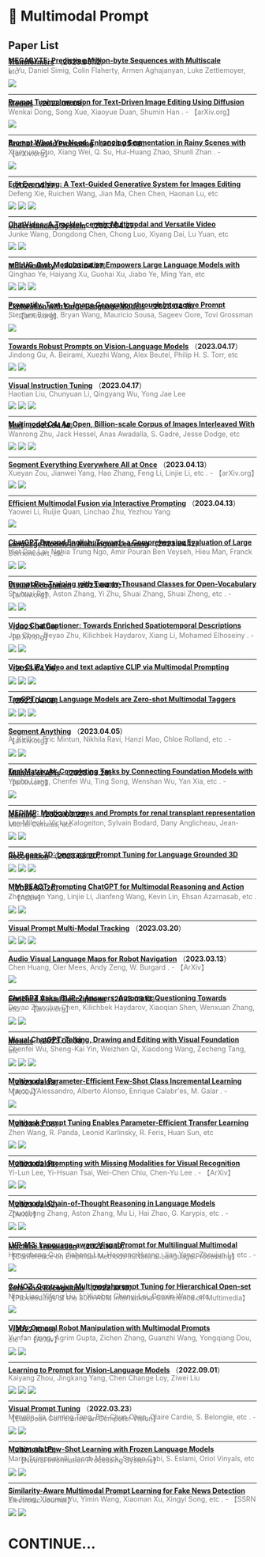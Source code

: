# 📄 Multimodal Prompt

## Paper List

<div style="line-height:0.2em;">


[**MEGABYTE: Predicting Million-byte Sequences with Multiscale Transformers**](https://arxiv.org/abs/2305.07185) （**2023.05.12**）

<font color="gray">L. Yu, Daniel Simig, Colin Flaherty, Armen Aghajanyan, Luke Zettlemoyer, etc </font>

![](https://img.shields.io/badge/Citations-0-green)

---

[**Prompt Tuning Inversion for Text-Driven Image Editing Using Diffusion Models**](https://doi.org/10.48550/arXiv.2305.04441) （**2023.05.08**）

<font color="gray">Wenkai Dong, Song Xue, Xiaoyue Duan, Shumin Han .  - 【arXiv.org】</font>

![](https://img.shields.io/badge/Citations-0-green)

---

[**Prompt What You Need: Enhancing Segmentation in Rainy Scenes with Anchor-based Prompting**](https://doi.org/10.48550/arXiv.2305.03902) （**2023.05.06**）

<font color="gray">Xiaoyuan Guo, Xiang Wei, Q. Su, Hui-Huang Zhao, Shunli Zhan .  - 【arXiv.org】</font>

![](https://img.shields.io/badge/Citations-0-green)

---

[**Edit Everything: A Text-Guided Generative System for Images Editing**](https://arxiv.org/abs/2304.14006) （**2023.04.27**）

<font color="gray">Defeng Xie, Ruichen Wang, Jian Ma, Chen Chen, Haonan Lu, etc </font>

![](https://img.shields.io/badge/Citations-0-green)  ![](https://img.shields.io/badge/Mendeley%20Readers-6-red)  [![](https://img.shields.io/badge/Github%20Stars-67-blue)](https://github.com/defengxie/edit_everything)

---

[**ChatVideo: A Tracklet-centric Multimodal and Versatile Video Understanding System**](https://arxiv.org/abs/2304.14407) （**2023.04.27**）

<font color="gray">Junke Wang, Dongdong Chen, Chong Luo, Xiyang Dai, Lu Yuan, etc </font>

![](https://img.shields.io/badge/Citations-0-green)  ![](https://img.shields.io/badge/Mendeley%20Readers-10-red)

---

[**mPLUG-Owl: Modularization Empowers Large Language Models with Multimodality**](https://arxiv.org/abs/2304.14178) （**2023.04.27**）

<font color="gray">Qinghao Ye, Haiyang Xu, Guohai Xu, Jiabo Ye, Ming Yan, etc </font>

![](https://img.shields.io/badge/Citations-0-green)  ![](https://img.shields.io/badge/Mendeley%20Readers-9-red)  [![](https://img.shields.io/badge/Github%20Stars-578-blue)](https://github.com/x-plug/mplug-owl)

---

[**Promptify: Text-to-Image Generation through Interactive Prompt Exploration with Large Language Models**](https://doi.org/10.48550/arXiv.2304.09337) （**2023.04.18**）

<font color="gray">Stephen Brade, Bryan Wang, Maurício Sousa, Sageev Oore, Tovi Grossman .  - 【arXiv.org】</font>

![](https://img.shields.io/badge/Citations-0-green)

---

[**Towards Robust Prompts on Vision-Language Models**](https://arxiv.org/abs/2304.08479) （**2023.04.17**）

<font color="gray">Jindong Gu, A. Beirami, Xuezhi Wang, Alex Beutel, Philip H. S. Torr, etc </font>

![](https://img.shields.io/badge/Citations-0-green)  ![](https://img.shields.io/badge/Mendeley%20Readers-12-red)

---

[**Visual Instruction Tuning**](https://arxiv.org/abs/2304.08485) （**2023.04.17**）

<font color="gray">Haotian Liu, Chunyuan Li, Qingyang Wu, Yong Jae Lee </font>

![](https://img.shields.io/badge/Citations-0-green)  ![](https://img.shields.io/badge/Mendeley%20Readers-91-red)  [![](https://img.shields.io/badge/Github%20Stars-2.3k-blue)](https://github.com/haotian-liu/LLaVA)

---

[**Multimodal C4: An Open, Billion-scale Corpus of Images Interleaved With Text**](https://arxiv.org/abs/2304.06939) （**2023.04.14**）

<font color="gray">Wanrong Zhu, Jack Hessel, Anas Awadalla, S. Gadre, Jesse Dodge, etc </font>

![](https://img.shields.io/badge/Citations-0-green)  ![](https://img.shields.io/badge/Mendeley%20Readers-43-red)  [![](https://img.shields.io/badge/Github%20Stars-682-blue)](https://github.com/allenai/mmc4)

---

[**Segment Everything Everywhere All at Once**](https://doi.org/10.48550/arXiv.2304.06718) （**2023.04.13**）

<font color="gray">Xueyan Zou, Jianwei Yang, Hao Zhang, Feng Li, Linjie Li, etc .  - 【arXiv.org】</font>

![](https://img.shields.io/badge/Citations-3-green)  [![](https://img.shields.io/badge/Github%20Stars-2.4k-blue)](https://github.com/ux-decoder/segment-everything-everywhere-all-at-once)

---

[**Efficient Multimodal Fusion via Interactive Prompting**](https://arxiv.org/abs/2304.06306) （**2023.04.13**）

<font color="gray">Yaowei Li, Ruijie Quan, Linchao Zhu, Yezhou Yang </font>

![](https://img.shields.io/badge/Citations-0-green)

---

[**ChatGPT Beyond English: Towards a Comprehensive Evaluation of Large Language Models in Multilingual Learning**](https://arxiv.org/abs/2304.05613) （**2023.04.12**）

<font color="gray">Viet Dac Lai, Nghia Trung Ngo, Amir Pouran Ben Veyseh, Hieu Man, Franck Dernoncourt, etc </font>

![](https://img.shields.io/badge/Citations-0-green)  ![](https://img.shields.io/badge/Mendeley%20Readers-18-red)

---

[**Prompt Pre-Training with Twenty-Thousand Classes for Open-Vocabulary Visual Recognition**](https://doi.org/10.48550/arXiv.2304.04704) （**2023.04.10**）

<font color="gray">Shuhuai Ren, Aston Zhang, Yi Zhu, Shuai Zhang, Shuai Zheng, etc .  - 【arXiv.org】</font>

![](https://img.shields.io/badge/Citations-0-green)  [![](https://img.shields.io/badge/Github%20Stars-165-blue)](https://github.com/amazon-science/prompt-pretraining)

---

[**Video ChatCaptioner: Towards Enriched Spatiotemporal Descriptions**](https://doi.org/10.48550/arXiv.2304.04227) （**2023.04.09**）

<font color="gray">Jun Chen, Deyao Zhu, Kilichbek Haydarov, Xiang Li, Mohamed Elhoseiny .  - 【arXiv.org】</font>

![](https://img.shields.io/badge/Citations-3-green)  [![](https://img.shields.io/badge/Github%20Stars-308-blue)](https://github.com/vision-cair/chatcaptioner)

---

[**Vita-CLIP: Video and text adaptive CLIP via Multimodal Prompting**](https://arxiv.org/abs/2304.03307) （**2023.04.06**）



![](https://img.shields.io/badge/Citations-0-green)  ![](https://img.shields.io/badge/Mendeley%20Readers-22-red)  [![](https://img.shields.io/badge/Github%20Stars-29-blue)](https://github.com/talalwasim/vita-clip)

---

[**TagGPT: Large Language Models are Zero-shot Multimodal Taggers**](https://arxiv.org/abs/2304.03022) （**2023.04.06**）



![](https://img.shields.io/badge/Citations-0-green)  ![](https://img.shields.io/badge/Mendeley%20Readers-9-red)  [![](https://img.shields.io/badge/Github%20Stars-19-blue)](https://github.com/tencentarc/taggpt)

---

[**Segment Anything**](https://doi.org/10.48550/arXiv.2304.02643) （**2023.04.05**）

<font color="gray">A. Kirillov, Eric Mintun, Nikhila Ravi, Hanzi Mao, Chloe Rolland, etc .  - 【arXiv.org】</font>

![](https://img.shields.io/badge/Citations-9-green)  [![](https://img.shields.io/badge/Github%20Stars-32.5k-blue)](https://github.com/facebookresearch/segment-anything)

---

[**TaskMatrix.AI: Completing Tasks by Connecting Foundation Models with Millions of APIs**](https://doi.org/10.48550/arXiv.2303.16434) （**2023.03.29**）

<font color="gray">Yaobo Liang, Chenfei Wu, Ting Song, Wenshan Wu, Yan Xia, etc .  - 【arXiv.org】</font>

![](https://img.shields.io/badge/Citations-8-green)

---

[**MEDIMP: Medical Images and Prompts for renal transplant representation learning**](https://arxiv.org/abs/2303.12445) （**2023.03.22**）

<font color="gray">Leo Milecki, Vicky Kalogeiton, Sylvain Bodard, Dany Anglicheau, Jean-Michel Correas, etc </font>

![](https://img.shields.io/badge/Citations-0-green)  ![](https://img.shields.io/badge/Mendeley%20Readers-1-red)

---

[**CLIP goes 3D: Leveraging Prompt Tuning for Language Grounded 3D Recognition**](https://arxiv.org/abs/2303.11313) （**2023.03.20**）



![](https://img.shields.io/badge/Citations-0-green)  ![](https://img.shields.io/badge/Mendeley%20Readers-26-red)  [![](https://img.shields.io/badge/Github%20Stars-141-blue)](https://github.com/deeptibhegde/clip-goes-3d)

---

[**MM-REACT: Prompting ChatGPT for Multimodal Reasoning and Action**](https://doi.org/10.48550/arXiv.2303.11381) （**2023.03.20**）

<font color="gray">Zhengyuan Yang, Linjie Li, Jianfeng Wang, Kevin Lin, Ehsan Azarnasab, etc .  - 【ArXiv】</font>

![](https://img.shields.io/badge/Citations-0-green)  [![](https://img.shields.io/badge/Github%20Stars-641-blue)](https://github.com/microsoft/MM-REACT)

---

[**Visual Prompt Multi-Modal Tracking**](https://arxiv.org/abs/2303.10826) （**2023.03.20**）



![](https://img.shields.io/badge/Citations-0-green)  ![](https://img.shields.io/badge/Mendeley%20Readers-10-red)  [![](https://img.shields.io/badge/Github%20Stars-97-blue)](https://github.com/jiawen-zhu/vipt)

---

[**Audio Visual Language Maps for Robot Navigation**](https://doi.org/10.48550/arXiv.2303.07522) （**2023.03.13**）

<font color="gray">Chen Huang, Oier Mees, Andy Zeng, W. Burgard .  - 【ArXiv】</font>

![](https://img.shields.io/badge/Citations-0-green)

---

[**ChatGPT Asks, BLIP-2 Answers: Automatic Questioning Towards Enriched Visual Descriptions**](https://doi.org/10.48550/arXiv.2303.06594) （**2023.03.12**）

<font color="gray">Deyao Zhu, Jun Chen, Kilichbek Haydarov, Xiaoqian Shen, Wenxuan Zhang, etc .  - 【arXiv.org】</font>

![](https://img.shields.io/badge/Citations-4-green)  [![](https://img.shields.io/badge/Github%20Stars-308-blue)](https://github.com/vision-cair/chatcaptioner)

---

[**Visual ChatGPT: Talking, Drawing and Editing with Visual Foundation Models**](https://arxiv.org/abs/2303.04671) （**2023.03.08**）

<font color="gray">Chenfei Wu, Sheng-Kai Yin, Weizhen Qi, Xiaodong Wang, Zecheng Tang, etc </font>

![](https://img.shields.io/badge/Citations-0-green)  ![](https://img.shields.io/badge/Mendeley%20Readers-341-red)  [![](https://img.shields.io/badge/Github%20Stars-32.5k-blue)](https://github.com/microsoft/visual-chatgpt)

---

[**Multimodal Parameter-Efficient Few-Shot Class Incremental Learning**](https://doi.org/10.48550/arXiv.2303.04751) （**2023.03.08**）

<font color="gray">Marco D’Alessandro, Alberto Alonso, Enrique Calabr'es, M. Galar .  - 【ArXiv】</font>

![](https://img.shields.io/badge/Citations-0-green)

---

[**Multitask Prompt Tuning Enables Parameter-Efficient Transfer Learning**](https://arxiv.org/abs/2303.02861) （**2023.03.06**）

<font color="gray">Zhen Wang, R. Panda, Leonid Karlinsky, R. Feris, Huan Sun, etc </font>

![](https://img.shields.io/badge/Citations-0-green)  ![](https://img.shields.io/badge/Mendeley%20Readers-35-red)

---

[**Multimodal Prompting with Missing Modalities for Visual Recognition**](https://doi.org/10.48550/arXiv.2303.03369) （**2023.03.06**）

<font color="gray">Yi-Lun Lee, Yi-Hsuan Tsai, Wei-Chen Chiu, Chen-Yu Lee .  - 【ArXiv】</font>

![](https://img.shields.io/badge/Citations-0-green)  [![](https://img.shields.io/badge/Github%20Stars-50-blue)](https://github.com/yilunlee/missing_aware_prompts)

---

[**Multimodal Chain-of-Thought Reasoning in Language Models**](https://doi.org/10.48550/arXiv.2302.00923) （**2023.02.02**）

<font color="gray">Zhuosheng Zhang, Aston Zhang, Mu Li, Hai Zhao, G. Karypis, etc .  - 【ArXiv】</font>

![](https://img.shields.io/badge/Citations-6-green)  [![](https://img.shields.io/badge/Github%20Stars-3.3k-blue)](https://github.com/amazon-science/mm-cot)

---

[**LVP-M3: Language-aware Visual Prompt for Multilingual Multimodal Machine Translation**](https://doi.org/10.48550/arXiv.2210.15461) （**2022.10.19**）

<font color="gray">Hongcheng Guo, Jiaheng Liu, Haoyang Huang, Jian Yang, Zhoujun Li, etc .  - 【Conference on Empirical Methods in Natural Language Processing】</font>

![](https://img.shields.io/badge/Citations-2-green)

---

[**CoHOZ: Contrasive Multimodal prompt Tuning for Hierarchical Open-set Zero-shot Recognition**](https://doi.org/10.1145/3503161.3548021) （**2022.10.10**）

<font color="gray">Ning Liao, Yifeng Liu, Li Xiaobo, Chenyi Lei, Guoxin Wang, etc .  - 【Proceedings of the 30th ACM International Conference on Multimedia】</font>

![](https://img.shields.io/badge/Citations-0-green)

---

[**VIMA: General Robot Manipulation with Multimodal Prompts**](https://doi.org/10.48550/arXiv.2210.03094) （**2022.10.06**）

<font color="gray">Yunfan Jiang, Agrim Gupta, Zichen Zhang, Guanzhi Wang, Yongqiang Dou, etc .  - 【ArXiv】</font>

![](https://img.shields.io/badge/Citations-15-green)  [![](https://img.shields.io/badge/Github%20Stars-88-blue)](https://github.com/vimalabs/VIMABench)

---

[**Learning to Prompt for Vision-Language Models**](https://doi.org/10.1007/s11263-022-01653-1) （**2022.09.01**）

<font color="gray">Kaiyang Zhou, Jingkang Yang, Chen Change Loy, Ziwei Liu </font>

![](https://img.shields.io/badge/Citations-1-green)  ![](https://img.shields.io/badge/Mendeley%20Readers-467-red)  [![](https://img.shields.io/badge/Github%20Stars-899-blue)](https://github.com/kaiyangzhou/coop)

---

[**Visual Prompt Tuning**](https://doi.org/10.48550/arXiv.2203.12119) （**2022.03.23**）

<font color="gray">Menglin Jia, Luming Tang, Bor-Chun Chen, Claire Cardie, S. Belongie, etc .  - 【European Conference on Computer Vision】</font>

![](https://img.shields.io/badge/Citations-104-green)  [![](https://img.shields.io/badge/Github%20Stars-495-blue)](https://github.com/KMnP/vpt)

---

[**Multimodal Few-Shot Learning with Frozen Language Models**](https://arxiv.org/abs/2106.13884) （**2021.06.25**）

<font color="gray">Maria Tsimpoukelli, Jacob Menick, Serkan Cabi, S. Eslami, Oriol Vinyals, etc .  - 【Neural Information Processing Systems】</font>

![](https://img.shields.io/badge/Citations-173-green)  ![](https://img.shields.io/badge/Mendeley%20Readers-431-red)

---

[**Similarity-Aware Multimodal Prompt Learning for Fake News Detection**](https://doi.org/10.2139/ssrn.4347542) 

<font color="gray">Ye Jiang, Xiaomin Yu, Yimin Wang, Xiaoman Xu, Xingyi Song, etc .  - 【SSRN Electronic Journal】</font>

![](https://img.shields.io/badge/Citations-0-green)  ![](https://img.shields.io/badge/Mendeley%20Readers-3-red)


</div>

# CONTINUE...